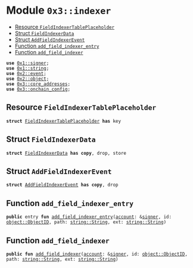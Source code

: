 
<a id="0x3_indexer"></a>

# Module `0x3::indexer`



-  [Resource `FieldIndexerTablePlaceholder`](#0x3_indexer_FieldIndexerTablePlaceholder)
-  [Struct `FieldIndexerData`](#0x3_indexer_FieldIndexerData)
-  [Struct `AddFieldIndexerEvent`](#0x3_indexer_AddFieldIndexerEvent)
-  [Function `add_field_indexer_entry`](#0x3_indexer_add_field_indexer_entry)
-  [Function `add_field_indexer`](#0x3_indexer_add_field_indexer)


<pre><code><b>use</b> <a href="">0x1::signer</a>;
<b>use</b> <a href="">0x1::string</a>;
<b>use</b> <a href="">0x2::event</a>;
<b>use</b> <a href="">0x2::object</a>;
<b>use</b> <a href="core_addresses.md#0x3_core_addresses">0x3::core_addresses</a>;
<b>use</b> <a href="onchain_config.md#0x3_onchain_config">0x3::onchain_config</a>;
</code></pre>



<a id="0x3_indexer_FieldIndexerTablePlaceholder"></a>

## Resource `FieldIndexerTablePlaceholder`



<pre><code><b>struct</b> <a href="indexer.md#0x3_indexer_FieldIndexerTablePlaceholder">FieldIndexerTablePlaceholder</a> <b>has</b> key
</code></pre>



<a id="0x3_indexer_FieldIndexerData"></a>

## Struct `FieldIndexerData`



<pre><code><b>struct</b> <a href="indexer.md#0x3_indexer_FieldIndexerData">FieldIndexerData</a> <b>has</b> <b>copy</b>, drop, store
</code></pre>



<a id="0x3_indexer_AddFieldIndexerEvent"></a>

## Struct `AddFieldIndexerEvent`



<pre><code><b>struct</b> <a href="indexer.md#0x3_indexer_AddFieldIndexerEvent">AddFieldIndexerEvent</a> <b>has</b> <b>copy</b>, drop
</code></pre>



<a id="0x3_indexer_add_field_indexer_entry"></a>

## Function `add_field_indexer_entry`



<pre><code><b>public</b> entry <b>fun</b> <a href="indexer.md#0x3_indexer_add_field_indexer_entry">add_field_indexer_entry</a>(<a href="">account</a>: &<a href="">signer</a>, id: <a href="_ObjectID">object::ObjectID</a>, path: <a href="_String">string::String</a>, ext: <a href="_String">string::String</a>)
</code></pre>



<a id="0x3_indexer_add_field_indexer"></a>

## Function `add_field_indexer`



<pre><code><b>public</b> <b>fun</b> <a href="indexer.md#0x3_indexer_add_field_indexer">add_field_indexer</a>(<a href="">account</a>: &<a href="">signer</a>, id: <a href="_ObjectID">object::ObjectID</a>, path: <a href="_String">string::String</a>, ext: <a href="_String">string::String</a>)
</code></pre>
